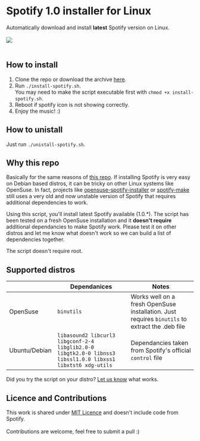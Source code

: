 # Spotify 1.0 installer for Linux
Automatically download and install **latest** Spotify version on Linux.
<br><br>
![](https://github.com/paolorotolo/spotify-linux-installer/blob/master/artwork/spotify-opensuse.jpg)
<br><br>

## How to install
1. Clone the repo or download the archive [here](https://github.com/paolorotolo/spotify-linux-installer/archive/master.zip).
2. Run `./install-spotify.sh`. <br> You may need to make the script executable first with `chmod +x install-spotify.sh`.
3. Reboot if spotify icon is not showing correctly. 
4. Enjoy the music! :)

## How to unistall
Just run `./unistall-spotify.sh`.

## Why this repo
Basically for the same reasons of [this repo](https://github.com/aspiers/opensuse-spotify-installer#why-is-this-script-here-on-github). If installing Spotify is very easy on Debian based distros, it can be tricky on other Linux systems like OpenSuse. In fact, projects like [opensuse-spotify-installer](https://github.com/aspiers/opensuse-spotify-installer) or [spotify-make](https://github.com/leamas/spotify-make) still uses a very old and now unstable version of Spotify that requires additional dependencies to work.

Using this script, you'll install latest Spotify available (1.0.\*). The script has been tested on a fresh OpenSuse installation and it **doesn't require** additional dependancies to make Spotify work. Please test it on other distros and let me know what doesn't work so we can build a list of dependencies together.

The script doesn't require root.

## Supported distros
|   | Dependanices  | Notes |
|---|---|---|
| OpenSuse | `binutils` | Works well on a fresh OpenSuse installation. Just requires `binutils` to extract the .deb file  |
| Ubuntu/Debian | `libasound2 libcurl3 libgconf-2-4 libglib2.0-0 libgtk2.0-0 libnss3 libssl1.0.0 libxss1 libxtst6 xdg-utils`  | Dependancies taken from Spotify's official `control` file|

Did you try the script on your distro? [Let us know](https://github.com/paolorotolo/spotify-linux-installer/issues/new) what works.

## Licence and Contributions
This work is shared under [MIT Licence](https://github.com/paolorotolo/spotify-opensuse-installer/blob/master/LICENSE) and doesn't include code from Spotify.<br>
<br>
Contributions are welcome, feel free to submit a pull :)<br>

